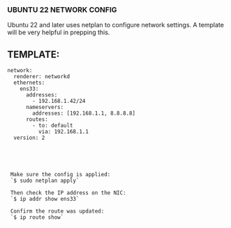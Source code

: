 ### UBUNTU 22 NETWORK CONFIG
Ubuntu 22 and later uses netplan to configure network settings.
A template will be very helpful in prepping this.

## TEMPLATE:
~~~# This is the network config written by 'subiquity'
network:
  renderer: networkd
  ethernets:
    ens33:
      addresses:
        - 192.168.1.42/24
      nameservers:
        addresses: [192.168.1.1, 8.8.8.8]
      routes:
        - to: default
          via: 192.168.1.1
  version: 2
  
  
  
  
  
 Make sure the config is applied:
 `$ sudo netplan apply`
 
 Then check the IP address on the NIC: 
 `$ ip addr show ens33`
 
 Confirm the route was updated:
 `$ ip route show`
